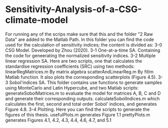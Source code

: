 # Sensitivity-Analysis-of-a-CSG-climate-model

For running any of the scrips make sure that this and the folder "2 Raw Data" are added to the Matlab Path. In this folder you can find the code used for the calculation of sensitivity indices; the content is divided as:
	3-0 CSG Model. Developed by Zhou (2020). 
	3-1 One-at-a-time SA. Containing the code for geneerating the normalized sensitivity indices. 
	3-2 Multiple linear regression SA. Here are two scripts, one that calculates the standardise regression coefficients (SRC) using two methods:
		linearRegMatrices.m By matrix algebra
		scatterAndLinearReg.m By fitlm Matlab function. It also plots the corresponding scatterplots (Figure 4.5). 
	3-3 Sobol'indices SA. This folder contains use functions to generate samples using MonteCarlo and Latin Hypercube, and two Matlab scripts:
		generateSobolMatrices.m to evaluate the model for matrices A, B, C and D and generate their corresponding outputs. 
		calculateSobolIndices.m which calculates the first, second and total order Sobol' indices, and generates Figure 4.8.
	3-4 Plotting. Here you can find the scripts to generate the figures of this thesis. 
		usefulPlots.m generates Figure 1.1
		prettyPlots.m generates Figures 4.1, 4.2, 4.3, 4.4, 4.6, 4.7, and 5.1

